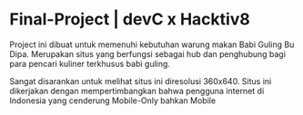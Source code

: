 # Final-Project | devC x Hacktiv8
  Project ini dibuat untuk memenuhi kebutuhan warung makan Babi Guling Bu Dipa. Merupakan situs yang berfungsi sebagai hub dan penghubung 
  bagi para pencari kuliner terkhusus babi guling.
  
  Sangat disarankan untuk melihat situs ini diresolusi 360x640. Situs ini dikerjakan dengan mempertimbangkan bahwa pengguna internet
  di Indonesia yang cenderung Mobile-Only bahkan Mobile
